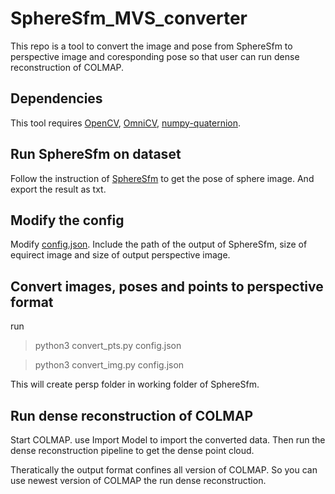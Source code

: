 # SphereSfm_MVS_converter

This repo is a tool to convert the image and pose from SphereSfm to perspective image and coresponding pose so that user can run dense reconstruction of COLMAP.

## Dependencies

This tool requires [OpenCV](https://docs.opencv.org/4.5.5/d2/de6/tutorial_py_setup_in_ubuntu.html), [OmniCV](https://github.com/kaustubh-sadekar/OmniCV-Lib), [numpy-quaternion](https://quaternion.readthedocs.io/en/latest/).

## Run SphereSfm on dataset

Follow the instruction of [SphereSfm](https://github.com/json87/SphereSfM) to get the pose of sphere image. And export the result as txt.

## Modify the config

Modify [config.json](https://github.com/FengyuGuo/SphereSfm_MVS_converter/blob/main/config.json). Include the path of the output of SphereSfm, size of equirect image and size of output perspective image.

## Convert images, poses and points to perspective format

run

> python3 convert_pts.py config.json

> python3 convert_img.py config.json

This will create persp folder in working folder of SphereSfm.

## Run dense reconstruction of COLMAP

Start COLMAP. use Import Model to import the converted data. Then run the dense reconstruction pipeline to get the dense point cloud.

Theratically the output format confines all version of COLMAP. So you can use newest version of COLMAP the run dense reconstruction.